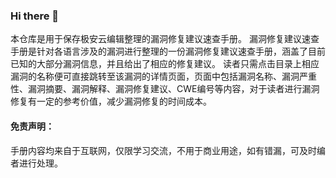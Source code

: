 ### Hi there 👋
本仓库是用于保存极安云编辑整理的漏洞修复建议速查手册。
漏洞修复建议速查手册是针对各语言涉及的漏洞进行整理的一份漏洞修复建议速查手册，涵盖了目前已知的大部分漏洞信息，并且给出了相应的修复建议。
读者只需点击目录上相应漏洞的名称便可直接跳转至该漏洞的详情页面，页面中包括漏洞名称、漏洞严重性、漏洞摘要、漏洞解释、漏洞修复建议、CWE编号等内容，对于读者进行漏洞修复有一定的参考价值，减少漏洞修复的时间成本。
#### 免责声明：
手册内容均来自于互联网，仅限学习交流，不用于商业用途，如有错漏，可及时编者进行处理。
<!--
**gitsec-cloud/gitsec-cloud** is a ✨ _special_ ✨ repository because its `README.md` (this file) appears on your GitHub profile.

Here are some ideas to get you started:

- 🔭 I’m currently working on ...
- 🌱 I’m currently learning ...
- 👯 I’m looking to collaborate on ...
- 🤔 I’m looking for help with ...
- 💬 Ask me about ...
- 📫 How to reach me: ...
- 😄 Pronouns: ...
- ⚡ Fun fact: ...
-->
